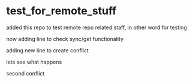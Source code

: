 # test_for_remote_stuff
added this repo
to test remote repo related
staff, in other word for testing

now adding line to check sync/get functionality

adding new line to create conflict

lets see what happens

second conflict
